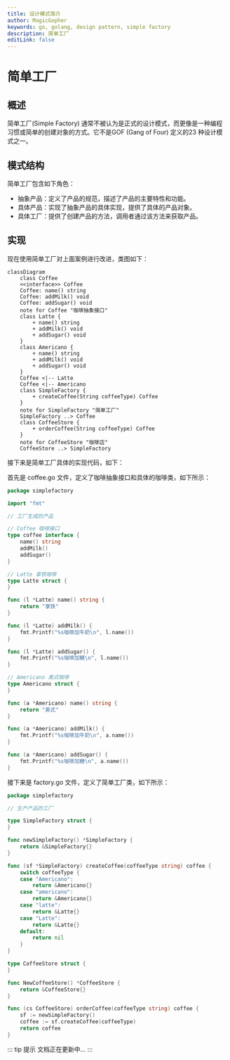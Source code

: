 ```yaml
---
title: 设计模式简介
author: MagicGopher
keywords: go, golang, design pattern, simple factory
description: 简单工厂
editLink: false
---
```


# 简单工厂

## 概述

简单工厂(Simple Factory) 通常不被认为是正式的设计模式，而更像是一种编程习惯或简单的创建对象的方式。它不是GOF (Gang of Four) 定义的23 种设计模式之一。

## 模式结构

简单工厂包含如下角色：

- 抽象产品：定义了产品的规范，描述了产品的主要特性和功能。
- 具体产品：实现了抽象产品的具体实现，提供了具体的产品对象。
- 具体工厂：提供了创建产品的方法，调用者通过该方法来获取产品。

## 实现

现在使用简单工厂对上面案例进行改进，类图如下：

```mermaid
classDiagram
    class Coffee
    <<interface>> Coffee
    Coffee: name() string
    Coffee: addMilk() void
    Coffee: addSugar() void
    note for Coffee "咖啡抽象接口"
    class Latte {
        + name() string
        + addMilk() void
        + addSugar() void
    }
    class Americano {
        + name() string
        + addMilk() void
        + addSugar() void
    }
    Coffee <|-- Latte
    Coffee <|-- Americano
    class SimpleFactory {
        + createCoffee(String coffeeType) Coffee
    }
    note for SimpleFactory "简单工厂"
    SimpleFactory ..> Coffee
    class CoffeeStore {
        + orderCoffee(String coffeeType) Coffee
    }
    note for CoffeeStore "咖啡店"
    CoffeeStore ..> SimpleFactory
```

接下来是简单工厂具体的实现代码，如下：

首先是 coffee.go 文件，定义了咖啡抽象接口和具体的咖啡类，如下所示：

```go
package simplefactory

import "fmt"

// 工厂生成的产品

// Coffee 咖啡接口
type coffee interface {
	name() string
	addMilk()
	addSugar()
}

// Latte 拿铁咖啡
type Latte struct {
}

func (l *Latte) name() string {
	return "拿铁"
}

func (l *Latte) addMilk() {
	fmt.Printf("%s咖啡加牛奶\n", l.name())
}

func (l *Latte) addSugar() {
	fmt.Printf("%s咖啡加糖\n", l.name())
}

// Americano 美式咖啡
type Americano struct {
}

func (a *Americano) name() string {
	return "美式"
}

func (a *Americano) addMilk() {
	fmt.Printf("%s咖啡加牛奶\n", a.name())
}

func (a *Americano) addSugar() {
	fmt.Printf("%s咖啡加糖\n", a.name())
}
```

接下来是 factory.go 文件，定义了简单工厂类，如下所示：

```go
package simplefactory

// 生产产品的工厂

type SimpleFactory struct {
}

func newSimpleFactory() *SimpleFactory {
	return &SimpleFactory{}
}

func (sf *SimpleFactory) createCoffee(coffeeType string) coffee {
	switch coffeeType {
	case "Americano":
		return &Americano{}
	case "americano":
		return &Americano{}
	case "latte":
		return &Latte{}
	case "Latte":
		return &Latte{}
	default:
		return nil
	}
}

type CoffeeStore struct {
}

func NewCoffeeStore() *CoffeeStore {
	return &CoffeeStore{}
}

func (cs CoffeeStore) orderCoffee(coffeeType string) coffee {
	sf := newSimpleFactory()
	coffee := sf.createCoffee(coffeeType)
	return coffee
}
```

::: tip 提示
文档正在更新中...
:::
